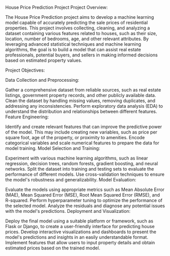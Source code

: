 House Price Prediction Project
Project Overview:

The House Price Prediction project aims to develop a machine learning model capable of accurately predicting the sale prices of residential properties. This project involves collecting, cleaning, and analyzing a dataset containing various features related to houses, such as their size, location, number of bedrooms, age, and other relevant attributes. By leveraging advanced statistical techniques and machine learning algorithms, the goal is to build a model that can assist real estate professionals, potential buyers, and sellers in making informed decisions based on estimated property values.

Project Objectives:

Data Collection and Preprocessing:

Gather a comprehensive dataset from reliable sources, such as real estate listings, government property records, and other publicly available data.
Clean the dataset by handling missing values, removing duplicates, and addressing any inconsistencies.
Perform exploratory data analysis (EDA) to understand the distribution and relationships between different features.
Feature Engineering:

Identify and create relevant features that can improve the predictive power of the model. This may include creating new variables, such as price per square foot, age of the property, or proximity to amenities.
Encode categorical variables and scale numerical features to prepare the data for model training.
Model Selection and Training:

Experiment with various machine learning algorithms, such as linear regression, decision trees, random forests, gradient boosting, and neural networks.
Split the dataset into training and testing sets to evaluate the performance of different models.
Use cross-validation techniques to ensure the model's robustness and generalizability.
Model Evaluation:

Evaluate the models using appropriate metrics such as Mean Absolute Error (MAE), Mean Squared Error (MSE), Root Mean Squared Error (RMSE), and R-squared.
Perform hyperparameter tuning to optimize the performance of the selected model.
Analyze the residuals and diagnose any potential issues with the model's predictions.
Deployment and Visualization:

Deploy the final model using a suitable platform or framework, such as Flask or Django, to create a user-friendly interface for predicting house prices.
Develop interactive visualizations and dashboards to present the model's predictions and insights in an easily understandable format.
Implement features that allow users to input property details and obtain estimated prices based on the trained model.
